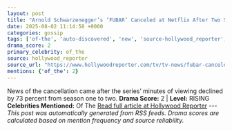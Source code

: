 ```yaml
---
layout: post
title: "Arnold Schwarzenegger’s ‘FUBAR’ Canceled at Netflix After Two Seasons"
date: 2025-08-02 11:14:58 +0000
categories: gossip
tags: ['of-the', 'auto-discovered', 'new', 'source-hollywood_reporter', 'drama-rising']
drama_score: 2
primary_celebrity: of_the
source: hollywood_reporter
source_url: "https://www.hollywoodreporter.com/tv/tv-news/fubar-canceled-netflix-arnold-schwarzenegger-1236336237/"
mentions: {'of_the': 2}
---
```


News of the cancellation came after the series’ minutes of viewing declined by 73 percent from season one to two. **Drama Score:** 2 | **Level:** RISING **Celebrities Mentioned:** Of The [Read full article at Hollywood Reporter](https://www.hollywoodreporter.com/tv/tv-news/fubar-canceled-netflix-arnold-schwarzenegger-1236336237/) --- *This post was automatically generated from RSS feeds. Drama scores are calculated based on mention frequency and source reliability.*